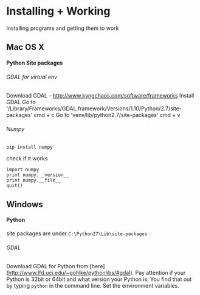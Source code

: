 # Installing + Working
Installing programs and getting them to work

## Mac OS X
#### Python Site packages
######  GDAL for virtual env
Download GDAL - http://www.kyngchaos.com/software/frameworks
Install GDAL
Go to '/Library/Frameworks/GDAL.framework/Versions/1.10/Python/2.7/site-packages'
cmd + c
Go to 'venv/lib/python2.7/site-packages'
cmd + v

######  Numpy
```
pip install numpy
```
check if it works
```
import numpy
print numpy.__version__
print numpy.__file__
quit()
```


## Windows
#### Python
site packages are under `C:\Python27\Lib\site-packages`

######  GDAL
Download GDAL for Python from [here] (http://www.lfd.uci.edu/~gohlke/pythonlibs/#gdal).
Pay attention if your Python is 32bit or 64bit and what version your Python is.
You find that out by typing `python` in the command line.
Set the environment variables.
